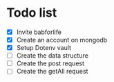 # Todo list
- [x]  Invite babforlife
- [x] Create an account on mongodb
- [x] Setup Dotenv vault
- [ ] Create the data structure
- [ ] Create the post request
- [ ] Create the getAll request

